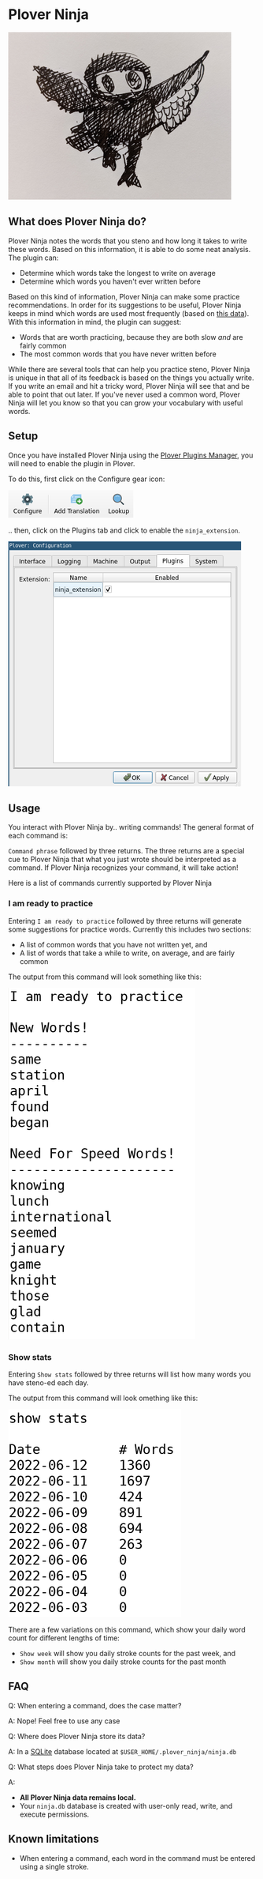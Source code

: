 # Plover Ninja

![Ninja Dolores](/images/dolores-ninja.png "Dolores Ninja")

## What does Plover Ninja do?

Plover Ninja notes the words that you steno and how long it takes to write these words. Based on this information, it is able to do some neat analysis. The plugin can:

* Determine which words take the longest to write on average
* Determine which words you haven't ever written before

Based on this kind of information, Plover Ninja can make some practice recommendations. In order for its suggestions to be useful, Plover Ninja keeps in mind which words are used most frequently (based on [this data](https://github.com/IlyaSemenov/wikipedia-word-frequency)). With this information in mind, the plugin can suggest:

* Words that are worth practicing, because they are both slow *and* are fairly common
* The most common words that you have never written before

While there are several tools that can help you practice steno, Plover Ninja is unique in that all of its feedback is based on the things you actually write. If you write an email and hit a tricky word, Plover Ninja will see that and be able to point that out later. If you've never used a common word, Plover Ninja will let you know so that you can grow your vocabulary with useful words.

## Setup

Once you have installed Plover Ninja using the [Plover Plugins Manager](https://github.com/openstenoproject/plover/wiki/Plugins), you will need to enable the plugin in Plover.

To do this, first click on the Configure gear icon:

![Plover Configuration Gear](/images/plover_configure_gear.png "Configuration Gear")

.. then, click on the Plugins tab and click to enable the `ninja_extension`.

![Plugins Tab](/images/plover_enable_plugin.png "Plugins Tab")

## Usage

You interact with Plover Ninja by.. writing commands! The general format of each command is:

`Command phrase` followed by three returns. The three returns are a special cue to Plover Ninja that what you just wrote should be interpreted as a command. If Plover Ninja recognizes your command, it will take action!

Here is a list of commands currently supported by Plover Ninja

### I am ready to practice

Entering `I am ready to practice` followed by three returns will generate some suggestions for practice words. Currently this includes two sections:

* A list of common words that you have not written yet, and
* A list of words that take a while to write, on average, and are fairly common

The output from this command will look something like this:

![Practice Words](/images/practice_words.png "Practice Words")

### Show stats

Entering `Show stats` followed by three returns will list how many words you have steno-ed each day.

The output from this command will look omething like this:

![Shows stats](/images/show_stats.png "Show stats")

There are a few variations on this command, which show your daily word count for different lengths of time:

* `Show week` will show you daily stroke counts for the past week, and
* `Show month` will show you daily stroke counts for the past month

## FAQ

Q: When entering a command, does the case matter?

A: Nope! Feel free to use any case

Q: Where does Plover Ninja store its data?

A: In a [SQLite](https://www.sqlite.org/index.html) database located at `$USER_HOME/.plover_ninja/ninja.db`

Q: What steps does Plover Ninja take to protect my data?

A:

* **All Plover Ninja data remains local.**
* Your `ninja.db` database is created with user-only read, write, and execute permissions.

## Known limitations

* When entering a command, each word in the command must be entered using a single stroke.
